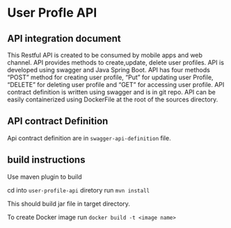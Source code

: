 # User Profle API

## API integration document

This Restful API is created to be consumed by mobile apps and web channel. API provides methods to create,update, delete user profiles. API is developed using swagger and Java Spring Boot. API has four methods  “POST” method for creating user profile, “Put” for updating user Profile, “DELETE” for deleting user profile and “GET” for accessing user profile. API contract definition is written using swagger and is in git repo. API can be easily containerized using DockerFile at the root of the sources directory.

## API contract Definition
Api contract definition are in `swagger-api-definition` file.

## build instructions
Use maven plugin to build

cd into `user-profile-api` diretory
run `mvn install` 

This should build jar file in target directory.

To create Docker image
run `docker build -t <image name>`



